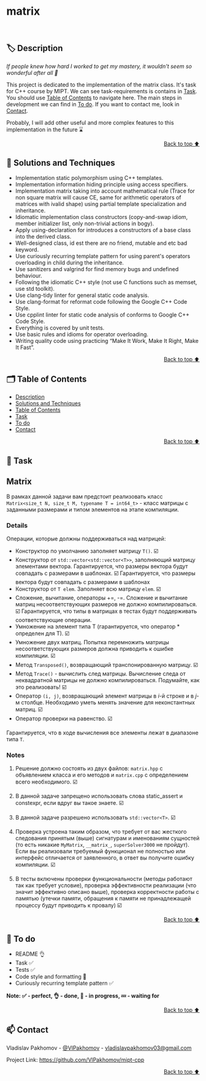 # matrix

<br/>

<a id="description"></a>
## 🏷️ Description

*If people knew how hard I worked to get my mastery, it wouldn't seem so wonderful after all 💫*

This project is dedicated to the implementation of the matrix class. It's task for C++ course by MIPT. We can see task-requirements is contains in [Task](#task). 
You should use [Table of Contents](#️table_of_contents) to navigate here. The main steps in development we can find in [To do](#to_do). If you want to contact me, look in [Contact](#contact).<br/>

Probably, I will add other useful and more complex features to this implementation in the future ⌛ 

<p align="right"><a href="#string">Back to top ⬆️</a></p>

<a id="solutions_and_techniques"></a>
## 🎯 Solutions and Techniques

- Implementation static polymorphism using C++ templates.
- Implementation information hiding principle using access specifiers.
- Implementation matrix taking into account mathematical rule (Trace for non square matrix will cause CE, 
        same for arithmetic operators of matrices with ivalid shape) using partial template specialization and inheritance.
- Idiomatic implementation class constructors (copy-and-swap idiom, member initializer list, only non-trivial actions in bogy).
- Apply using-declaration for introduces a constructors of a base class into the derived class.
- Well-designed class, id est there are no friend, mutable and etc bad keyword.
- Use curiously recurring template pattern for using parent's operators overloading in child during the inheritance.  
- Use sanitizers and valgrind for find memory bugs and undefined behaviour. 
- Following the idiomatic C++ style (not use C functions such as memset, use std toolkit).
- Use clang-tidy linter for general static code analysis.
- Use clang-format for reformat code following the Google C++ Code Style.
- Use cpplint linter for static code analysis of conforms to Google C++ Code Style. 
- Everything is covered by unit tests.
- Use basic rules and idioms for operator overloading.   
- Writing quality code using practicing “Make It Work, Make It Right, Make It Fast”.

<p align="right"><a href="#string">Back to top ⬆️</a></p>

<a id="table_of_contents"></a>
## 🗂️ Table of Contents 
- [Description](#️-description)
- [Solutions and Techniques](#-solutions-and-techniques)
- [Table of Contents](#️-table-of-contents)
- [Task](#-task)
- [To do](#-to-do)
- [Contact](#-contact)


<p align="right"><a href="#string">Back to top ⬆️</a></p>

<a id="task"></a>
## 📄 Task 

## Matrix

В рамках данной задачи вам предстоит реализовать класс `Matrix<size_t N, size_t M, typename T = int64_t>` - класс матрицы с
заданными размерами и типом элементов на этапе компиляции.


### Details

Операции, которые должны поддерживаться над матрицей:
* Конструктор по умолчанию заполняет матрицу `T()`. ☑️
* Конструктор от `std::vector<std::vector<T>>`, заполняющий матрицу элементами вектора. Гарантируется, что размеры вектора будут совпадать с размерами в шаблонах. ☑️
Гарантируется, что размеры вектора будут совпадать с размерами в шаблонах
* Конструктор от `T elem`. Заполняет всю матрицу `elem`. ☑️
* Сложение, вычитание, операторы +=, -=. Сложение и вычитание матриц несоответствующих размеров не должно компилироваться. ☑️
Гарантируется, что типы в матрицах в тестах будут поддерживать соответствующие операции.
* Умножение на элемент типа T (гарантируется, что оператор * определен для T). ☑️
* Умножение двух матриц. Попытка перемножить матрицы несоответствующих размеров должна приводить к ошибке компиляции. ☑️
* Метод `Transposed()`, возвращающий транспонированную матрицу. ☑️
* Метод `Trace()` - вычислить след матрицы. Вычисление следа от неквадратной матрицы не должно компилироваться. Подумайте, как это реализовать! ☑️
* Оператор `(i, j)`, возвращающий элемент матрицы в _i_-й строке и в _j_-м столбце. Необходимо уметь менять значение для неконстантных матриц. ☑️
* Оператор проверки на равенство. ☑️

Гарантируется, что в ходе вычисления все элементы лежат в диапазоне типа `T`.

### Notes

1. Решение должно состоять из двух файлов: `matrix.hpp` с объявлением класса и его методов и `matrix.cpp` с определением всего необходимого. ☑️

2. В данной задаче запрещено использовать слова static_assert и constexpr, если вдруг вы такое знаете. ☑️

3. В данной задаче разрешено использовать `std::vector<T>`. ☑️

4. Проверка устроена таким образом, что требует от вас жесткого следования принятым (выше)
   сигнатурам и именованиям сущностей (то есть никакие `MyMatrix`, `__matrix_`,  `superSolver3000` не пройдут).
   Если вы реализовали требуемый функционал не полностью или интерфейс отличается от заявленного,
   в ответ вы получите ошибку компиляции. ☑️

5. В тесты включены проверки функциональности (методы работают так как требует условие),
   проверка эффективности реализации (что значит эффективно описано выше),
   проверка корректности работы с памятью (утечки памяти, обращения к памяти
   не принадлежащей процессу будут приводить к провалу) ☑️


<p align="right"><a href="#string">Back to top ⬆️</a></p>

<a id="to_do"></a>
## 📌 To do 

- README 👌
- Task ✅
- Tests ✅
- Code style and formatting 🔄
- Curiously recurring template pattern ✅

**Note: ✅ - perfect, 👌 - done, 🔄 - in progress, 💤 - waiting for** 

<p align="right"><a href="#string">Back to top ⬆️</a></p>


<a id="contact"></a>
## 📫 Contact  

Vladislav Pakhomov - [@VlPakhomov](https://t.me/VlPakhomov) - [vladislavpakhomov03@gmail.com](mailto:vladislavpakhomov03@gmail.com)

Project Link: https://github.com/VlPakhomov/mipt-cpp

<p align="right"><a href="#string">Back to top ⬆️</a></p>

